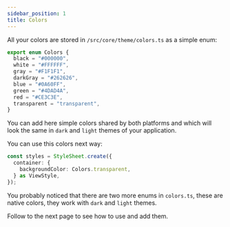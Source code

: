 ```yaml
---
sidebar_position: 1
title: Colors
---
```


All your colors are stored in `/src/core/theme/colors.ts` as a simple enum:

```typescript jsx
export enum Colors {
  black = "#000000",
  white = "#FFFFFF",
  gray = "#F1F1F1",
  darkGray = "#262626",
  blue = "#0A60FF",
  green = "#4DAD4A",
  red = "#CE3C3E",
  transparent = "transparent",
}
```

You can add here simple colors shared by both platforms and which will look the same in `dark` and `light` themes of your application.

You can use this colors next way:

```typescript
const styles = StyleSheet.create({
  container: {
    backgroundColor: Colors.transparent,
  } as ViewStyle,
});
```
You probably noticed that there are two more enums in `colors.ts`, these are native colors, they work with `dark` and `light` themes.

Follow to the next page to see how to use and add them.
